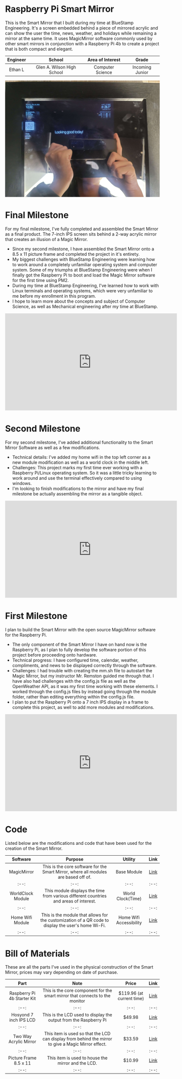 # Raspberry Pi Smart Mirror
This is the Smart Mirror that I built during my time at BlueStamp Engineering. It's a screen embedded behind a piece of mirrored acrylic and can show the user the time, news, weather, and holidays while remaining a mirror at the same time. It uses MagicMirror software commonly used by other smart mirrors in conjunction with a Raspberry Pi 4b to create a project that is both compact and elegant.

| **Engineer** | **School** | **Area of Interest** | **Grade** |
|:--:|:--:|:--:|:--:|
| Ethan L | Glen A. Wilson High School | Computer Science | Incoming Junior


![photo](20230629_123201.jpg)
  
# Final Milestone
For my final milestone, I've fully completed and assembled the Smart Mirror as a final product. The 7-inch IPS screen sits behind a 2-way acrylic mirror that creates an illusion of a Magic Mirror.
- Since my second milestone, I have assembled the Smart Mirror onto a 8.5 x 11 picture frame and completed the project in it's entirety.
- My biggest challenges with BlueStamp Engineering were learning how to work around a completely unfamiliar operating system and computer system. Some of my triumphs at BlueStamp Engineering were when I finally got the Raspberry Pi to boot and load the Magic Mirror software for the first time using PM2.
- During my time at BlueStamp Engineering, I've learned how to work with Linux terminals and operating systems, which were very unfamiliar to me before my enrollment in this program.
- I hope to learn more about the concepts and subject of Computer Science, as well as Mechanical engineering after my time at BlueStamp.





<iframe width="560" height="315" src="https://www.youtube.com/embed/FkAimSxB3Dw" title="YouTube video player" frameborder="0" allow="accelerometer; autoplay; clipboard-write; encrypted-media; gyroscope; picture-in-picture; web-share" allowfullscreen></iframe>



# Second Milestone
For my second milestone, I've added additional functionality to the Smart Mirror Software as well as a few modifications.
- Technical details: I've added my home wifi in the top left corner as a new module modification as well as a world clock in the middle left.
- Challenges: This project marks my first time ever working with a Raspberry Pi/Linux operating system. So it was a little tricky learning to work around and use the terminal effectively compared to using windows.
- I'm looking to finish modifications to the mirror and have my final milestone be actually assembling the mirror as a tangible object.

<iframe width="560" height="315" src="https://www.youtube.com/embed/8tbGLLOlhSI" title="YouTube video player" frameborder="0" allow="accelerometer; autoplay; clipboard-write; encrypted-media; gyroscope; picture-in-picture; web-share" allowfullscreen></iframe>

# First Milestone
I plan to build the Smart Mirror with the open source MagicMirror software for the Raspberry Pi.
- The only component of the Smart Mirror I have on hand now is the Raspberry Pi, as I plan to fully develop the software portion of this project before proceeding onto hardware.
- Technical progress: I have configured time, calendar, weather, compliments, and news to be displayed correctly through the software.
- Challenges: I had trouble with creating the mm.sh file to autostart the Magic Mirror, but my instructor Mr. Remston guided me through that. I have also had challenges with the config.js file as well as the OpenWeather API, as it was my first time working with these elements. I worked through the config.js files by instead going through the module folder, rather than editing everything within the config.js file. 
- I plan to put the Raspberry Pi onto a 7 inch IPS display in a frame to complete this project, as well to add more modules and modifications.

<iframe width="560" height="315" src="https://www.youtube.com/embed/PQV4ZbAJ9d4" title="YouTube video player" frameborder="0" allow="accelerometer; autoplay; clipboard-write; encrypted-media; gyroscope; picture-in-picture; web-share" allowfullscreen></iframe>


# Code
Listed below are the modifications and code that have been used for the creation of the Smart Mirror.

| **Software** | **Purpose** | **Utility** | **Link** |
|:--:|:--:|:--:|:--:|
| MagicMirror| This is the core software for the Smart Mirror, where all modules are based off of. | Base Module | <a href="https://github.com/MichMich/MagicMirror/"> Link </a> |
|:--:|:--:|:--:|:--:|
| WorldClock Module| This module displays the time from various different countries and areas of interest. | World Clock(Time) | <a href="https://github.com/ulrichwisser/worldclock/"> Link </a> |
|:--:|:--:|:--:|:--:|
| Home Wifi Module| This is the module that allows for the customization of a QR code to display the user's home Wi-Fi. | Home Wifi Accessibility | <a href="https://github.com/TeraTech/MMM-WiFiPassword/"> Link </a> |
|:--:|:--:|:--:|:--:|



# Bill of Materials
These are all the parts I've used in the physical construction of the Smart Mirror, prices may vary depending on date of purchase.

| **Part** | **Note** | **Price** | **Link** |
|:--:|:--:|:--:|:--:|
| Raspberry Pi 4b Starter Kit| This is the core component for the smart mirror that connects to the monitor | $119.96 (at current time) | <a href="https://www.pishop.us/product/raspberry-pi-4b-starter-kit/"> Link </a> |
|:--:|:--:|:--:|:--:|
| Hosyond 7 inch IPS LCD | This is the LCD used to display the output from the Raspberry Pi | $49.98 | <a href="https://www.amazon.com/Hosyond-Display-1024%C3%97600-Capacitive-Raspberry/dp/B0BKGCB18T/?_encoding=UTF8&pd_rd_w=aPLf0&content-id=amzn1.sym.dba1a2d0-88dc-4504-a5d7-10259373e587&pf_rd_p=dba1a2d0-88dc-4504-a5d7-10259373e587&pf_rd_r=PW3XKRJXNFG3N0EQQDB9&pd_rd_wg=TeUvQ&pd_rd_r=a8622e2d-cbc6-458e-b09d-7f4773598fec&ref_=pd_gw_ci_mcx_mr_hp_atf_m&th=1"> Link </a> |
|:--:|:--:|:--:|:--:|
| Two Way Acrylic Mirror | This item is used so that the LCD can display from behind the mirror to give a Magic Mirror effect. | $33.59 | <a href="https://www.amazon.com/SPEEDYORDERS-Acrylic-Through-Plexiglass-Unbreakable/dp/B09QQPX3TS/ref=sr_1_6?crid=15UVEJN4UC68B&keywords=2%2Bway%2Bacrylic%2Bmirror&qid=1687375092&sprefix=2%2Bway%2Bacryli%2Bmirror%2Caps%2C154&sr=8-6&th=1"> Link </a> |
|:--:|:--:|:--:|:--:|
| Picture Frame 8.5 x 11 | This item is used to house the mirror and the LCD. | $10.99 | <a href="https://www.amazon.com/MCS-Industries-63705-Gallery-Woodgrain/dp/B08179L7SD/ref=sr_1_45?crid=36PZUY91AR5B2&keywords=picture+frame&qid=1687377797&sprefix=picture+frame%2Caps%2C163&sr=8-45"> Link </a> |
|:--:|:--:|:--:|:--:|
